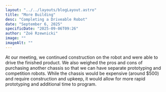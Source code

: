 ```yaml
---
layout: "../../layouts/blogLayout.astro"
title: "More Building"
desc: "Completing a Driveable Robot"
date: "September 6, 2025"
specificDate: "2025-09-06T09:26"
author: "Zoë Rzewnicki"
image: ""
imageAlt: ""
---
```

At our meeting, we continued construction on the robot and were able to drive the finished product. We also weighed the pros and cons of purchasing another chassis so that we can have separate prototyping and competition robots. While the chassis would be expensive (around $500) and require construction and upkeep, it would allow for more rapid prototyping and additional time to program. 